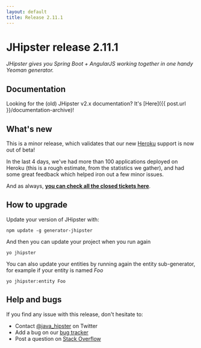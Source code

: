 ```yaml
---
layout: default
title: Release 2.11.1
---
```


JHipster release 2.11.1
==================

*JHipster gives you Spring Boot + AngularJS working together in one handy Yeoman generator.*

Documentation
----------

Looking for the (old) JHipster v2.x documentation? It's [Here]({{ post.url }}/documentation-archive)!

What's new
----------

This is a minor release, which validates that our new [Heroku](https://www.heroku.com/home) support is now out of beta!

In the last 4 days, we've had more than 100 applications deployed on Heroku (this is a rough estimate, from the statistics we gather), and had some great feedback which helped iron out a few minor issues.

And as always, __[you can check all the closed tickets here](https://github.com/jhipster/generator-jhipster/issues?q=milestone%3A2.11.1+is%3Aclosed)__.

How to upgrade
------------

Update your version of JHipster with:

```
npm update -g generator-jhipster
```

And then you can update your project when you run again

```
yo jhipster
```

You can also update your entities by running again the entity sub-generator, for example if your entity is named _Foo_

```
yo jhipster:entity Foo
```

Help and bugs
--------------

If you find any issue with this release, don't hesitate to:

- Contact [@java_hipster](https://twitter.com/java_hipster) on Twitter
- Add a bug on our [bug tracker](https://github.com/jhipster/generator-jhipster/issues?state=open)
- Post a question on [Stack Overflow](http://stackoverflow.com/tags/jhipster/info)
